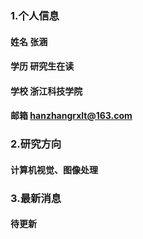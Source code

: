 ### 1.个人信息
#### 姓名 张涵
#### 学历 研究生在读
#### 学校 浙江科技学院
#### 邮箱 hanzhangrxlt@163.com


### 2.研究方向
#### 计算机视觉、图像处理

### 3.最新消息
#### 待更新

